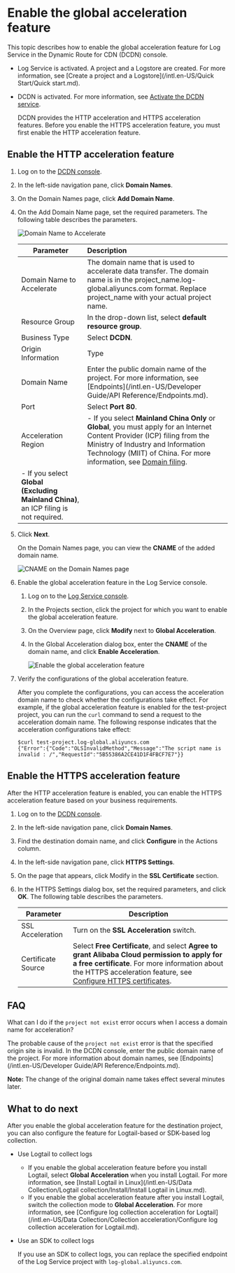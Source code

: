 # Enable the global acceleration feature

This topic describes how to enable the global acceleration feature for Log Service in the Dynamic Route for CDN \(DCDN\) console.

-   Log Service is activated. A project and a Logstore are created. For more information, see [Create a project and a Logstore](/intl.en-US/Quick Start/Quick start.md).
-   DCDN is activated. For more information, see [Activate the DCDN service]().

    DCDN provides the HTTP acceleration and HTTPS acceleration features. Before you enable the HTTPS acceleration feature, you must first enable the HTTP acceleration feature.


## Enable the HTTP acceleration feature

1.  Log on to the [DCDN console](https://dcdn.console.aliyun.com/).

2.  In the left-side navigation pane, click **Domain Names**.

3.  On the Domain Names page, click **Add Domain Name**.

4.  On the Add Domain Name page, set the required parameters. The following table describes the parameters.

    ![Domain Name to Accelerate](https://static-aliyun-doc.oss-accelerate.aliyuncs.com/assets/img/en-US/5693525061/p8063.png)

    |Parameter|Description|
    |---------|:----------|
    |Domain Name to Accelerate|The domain name that is used to accelerate data transfer. The domain name is in the project\_name.log-global.aliyuncs.com format. Replace project\_name with your actual project name.|
    |Resource Group|In the drop-down list, select **default resource group**.|
    |Business Type|Select **DCDN**.|
    |Origin Information|Type|Select **Site Domain**.|
    |Domain Name|Enter the public domain name of the project. For more information, see [Endpoints](/intl.en-US/Developer Guide/API Reference/Endpoints.md).|
    |Port|Select **Port 80**.|
    |Acceleration Region|    -   If you select **Mainland China Only** or **Global**, you must apply for an Internet Content Provider \(ICP\) filing from the Ministry of Industry and Information Technology \(MIIT\) of China. For more information, see [Domain filing]().
    -   If you select **Global \(Excluding Mainland China\)**, an ICP filing is not required. |

5.  Click **Next**.

    On the Domain Names page, you can view the **CNAME** of the added domain name.

    ![CNAME on the Domain Names page](https://static-aliyun-doc.oss-accelerate.aliyuncs.com/assets/img/en-US/8596549951/p53798.png)

6.  Enable the global acceleration feature in the Log Service console.

    1.  Log on to the [Log Service console](https://sls.console.aliyun.com).

    2.  In the Projects section, click the project for which you want to enable the global acceleration feature.

    3.  On the Overview page, click **Modify** next to **Global Acceleration**.

    4.  In the Global Acceleration dialog box, enter the **CNAME** of the domain name, and click **Enable Acceleration**.

        ![Enable the global acceleration feature](https://static-aliyun-doc.oss-accelerate.aliyuncs.com/assets/img/en-US/6693525061/p8065.png)

7.  Verify the configurations of the global acceleration feature.

    After you complete the configurations, you can access the acceleration domain name to check whether the configurations take effect. For example, if the global acceleration feature is enabled for the test-project project, you can run the `curl` command to send a request to the acceleration domain name. The following response indicates that the acceleration configurations take effect:

    ```
    $curl test-project.log-global.aliyuncs.com
    {"Error":{"Code":"OLSInvalidMethod","Message":"The script name is invalid : /","RequestId":"5B55386A2CE41D1F4FBCF7E7"}}
    ```


## Enable the HTTPS acceleration feature

After the HTTP acceleration feature is enabled, you can enable the HTTPS acceleration feature based on your business requirements.

1.  Log on to the [DCDN console](https://dcdn.console.aliyun.com/).

2.  In the left-side navigation pane, click **Domain Names**.

3.  Find the destination domain name, and click **Configure** in the Actions column.

4.  In the left-side navigation pane, click **HTTPS Settings**.

5.  On the page that appears, click Modify in the **SSL Certificate** section.

6.  In the HTTPS Settings dialog box, set the required parameters, and click **OK**. The following table describes the parameters.

    |Parameter|Description|
    |---------|-----------|
    |SSL Acceleration|Turn on the **SSL Acceleration** switch.|
    |Certificate Source|Select **Free Certificate**, and select **Agree to grant Alibaba Cloud permission to apply for a free certificate**. For more information about the HTTPS acceleration feature, see [Configure HTTPS certificates](). |


## FAQ

What can I do if the `project not exist` error occurs when I access a domain name for acceleration?

The probable cause of the `project not exist` error is that the specified origin site is invalid. In the DCDN console, enter the public domain name of the project. For more information about domain names, see [Endpoints](/intl.en-US/Developer Guide/API Reference/Endpoints.md).

**Note:** The change of the original domain name takes effect several minutes later.

## What to do next

After you enable the global acceleration feature for the destination project, you can also configure the feature for Logtail-based or SDK-based log collection.

-   Use Logtail to collect logs
    -   If you enable the global acceleration feature before you install Logtail, select **Global Acceleration** when you install Logtail. For more information, see [Install Logtail in Linux](/intl.en-US/Data Collection/Logtail collection/Install/Install Logtail in Linux.md).
    -   If you enable the global acceleration feature after you install Logtail, switch the collection mode to **Global Acceleration**. For more information, see [Configure log collection acceleration for Logtail](/intl.en-US/Data Collection/Collection acceleration/Configure log collection acceleration for Logtail.md).
-   Use an SDK to collect logs

    If you use an SDK to collect logs, you can replace the specified endpoint of the Log Service project with `log-global.aliyuncs.com`.


